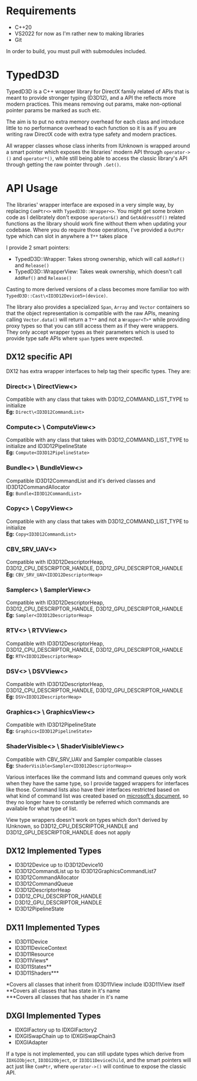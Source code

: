 # Requirements
- C++20
- VS2022 for now as I'm rather new to making libraries
- Git

In order to build, you must pull with submodules included.

# TypedD3D
TypedD3D is a C++ wrapper library for DirectX family related of APIs that is meant to provide stronger typing (D3D12), and a API the reflects more modern practices. This means removing out params, make non-optional pointer params be marked as such etc. 

The aim is to put no extra memory overhead for each class and introduce little to no performance overhead to each function so it is as if you are writing raw DirectX code with extra type safety and modern practices. 

All wrapper classes whose class inherits from IUnknown is wrapped around a smart pointer which exposes the libraries' modern API through `operator->()` and `operator*()`, while still being able to access the classic library's API through getting the raw pointer through `.Get()`.

# API Usage
The libraries' wrapper interface are exposed in a very simple way, by replacing `ComPtr<>` with `TypedD3D::Wrapper<>`. You might get some broken code as I delibrately don't expose `operator&()` and `GetAddressOf()` related functions as the library should work fine without them when updating your codebase. Where you do require those operations, I've provided a `OutPtr` type which can slot in anywhere a `T**` takes place

I provide 2 smart pointers:
- TypedD3D::Wrapper: Takes strong ownership, which will call `AddRef()` and `Release()`
- TypedD3D::WrapperView: Takes weak ownership, which doesn't call `AddRef()` and `Release()`

Casting to more derived versions of a class becomes more familiar too with `TypedD3D::Cast\<ID3D12Device5>(device)`.

The library also provides a specialized `Span`, `Array` and `Vector` containers so that the object representation is compatible with the raw APIs, meaning calling `Vector.data()` will return a `T**` and not a `Wrapper<T>*` while providing proxy types so that you can still access them as if they were wrappers. They only accept wrapper types as their parameters which is used to provide type safe APIs where `span` types were expected.

## DX12 specific API
DX12 has extra wrapper interfaces to help tag their specific types. They are:

### Direct\<> \\ DirectView\<>
Compatible with any class that takes with D3D12_COMMAND_LIST_TYPE to initialize</br>
**Eg:** `Direct\<ID3D12CommandList>`

### Compute\<> \\ ComputeView\<>
Compatible with any class that takes with D3D12_COMMAND_LIST_TYPE to initialize and ID3D12PipelineState</br>
**Eg:** `Compute<ID3D12PipelineState>`

### Bundle\<> \\ BundleView\<>
Compatible ID3D12CommandList and it's derived classes and ID3D12CommandAllocator </br>
**Eg:** `Bundle<ID3D12CommandList>`

### Copy\<> \\ CopyView\<>
Compatible with any class that takes with D3D12_COMMAND_LIST_TYPE to initialize </br>
**Eg:** `Copy<ID3D12CommandList>`
### CBV_SRV_UAV\<>
Compatible with ID3D12DescriptorHeap, D3D12_CPU_DESCRIPTOR_HANDLE, D3D12_GPU_DESCRIPTOR_HANDLE </br>
**Eg:** `CBV_SRV_UAV<ID3D12DescriptorHeap>`

### Sampler\<> \\ SamplerView\<>
Compatible with ID3D12DescriptorHeap, D3D12_CPU_DESCRIPTOR_HANDLE, D3D12_GPU_DESCRIPTOR_HANDLE </br>
**Eg:** `Sampler<ID3D12DescriptorHeap>`

### RTV\<> \\ RTVView\<>
Compatible with ID3D12DescriptorHeap, D3D12_CPU_DESCRIPTOR_HANDLE, D3D12_GPU_DESCRIPTOR_HANDLE </br>
**Eg:** `RTV<ID3D12DescriptorHeap>`

### DSV\<> \\ DSVView\<>
Compatible with ID3D12DescriptorHeap, D3D12_CPU_DESCRIPTOR_HANDLE, D3D12_GPU_DESCRIPTOR_HANDLE </br>
**Eg:** `DSV<ID3D12DescriptorHeap>`

### Graphics\<> \\ GraphicsView\<>
Compatible with ID3D12PipelineState </br>
**Eg:** `Graphics<ID3D12PipelineState>`

### ShaderVisible\<> \\ ShaderVisibleView\<>
Compatible with CBV_SRV_UAV and Sampler compatible classes </br>
**Eg:** `ShaderVisible<Sampler<ID3D12DescriptorHeap>>`

Various interfaces like the command lists and command queues only work when they have the same type, so I provide tagged wrappers for interfaces like those. Command lists also have their interfaces restricted based on what kind of command list was created based on [microsoft's document](https://docs.microsoft.com/en-us/windows/win32/direct3d12/recording-command-lists-and-bundles#command-list-api-restrictions), so they no longer have to constantly be referred which commands are available for what type of list.

View type wrappers doesn't work on types which don't derived by IUnknown, so D3D12_CPU_DESCRIPTOR_HANDLE and D3D12_GPU_DESCRIPTOR_HANDLE does not apply
  
## DX12 Implemented Types
- ID3D12Device up to ID3D12Device10
- ID3D12CommandList up to ID3D12GraphicsCommandList7
- ID3D12CommandAllocator
- ID3D12CommandQueue
- ID3D12DescriptorHeap
- D3D12_CPU_DESCRIPTOR_HANDLE
- D3D12_GPU_DESCRIPTOR_HANDLE
- ID3D12PipelineState

## DX11 Implemented Types
- ID3D11Device
- ID3D11DeviceContext
- ID3D11Resource
- ID3D11Views*
- ID3D11States**
- ID3D11Shaders***

\*Covers all classes that inherit from ID3D11View include ID3D11View itself</br>
\*\*Covers all classes that has state in it's name</br>
\*\*\*Covers all classes that has shader in it's name</br>

## DXGI Implemented Types
- IDXGIFactory up to IDXGIFactory2
- IDXGISwapChain up to IDXGISwapChain3
- IDXGIAdapter

If a type is not implemented, you can still update types which derive from `IDXGIObject`, `ID3D12Object`, or `ID3D11DeviceChild`, and the smart pointers will act just like `ComPtr`, where `operator->()` will continue to expose the classic API.
